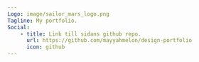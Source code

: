 ```yaml
---
Logo: image/sailor_mars_logo.png
Tagline: My portfolio.
Social:
    - title: Link till sidans github repo.
      url: https://github.com/mayyahmelon/design-portfolio
      icon: github
---
```

